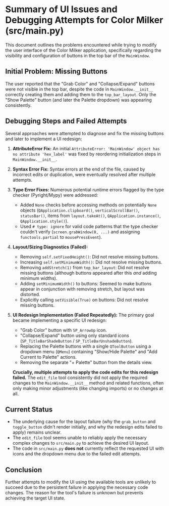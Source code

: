# Summary of UI Issues and Debugging Attempts for Color Milker (src/main.py)

This document outlines the problems encountered while trying to modify the user interface of the Color Milker application, specifically regarding the visibility and configuration of buttons in the top bar of the `MainWindow`.

## Initial Problem: Missing Buttons

The user reported that the "Grab Color" and "Collapse/Expand" buttons were not visible in the top bar, despite the code in `MainWindow.__init__` correctly creating them and adding them to the `top_bar_layout`. Only the "Show Palette" button (and later the Palette dropdown) was appearing consistently.

## Debugging Steps and Failed Attempts

Several approaches were attempted to diagnose and fix the missing buttons and later to implement a UI redesign:

1.  **AttributeError Fix:** An initial `AttributeError: 'MainWindow' object has no attribute 'hex_label'` was fixed by reordering initialization steps in `MainWindow.__init__`.
2.  **Syntax Error Fix:** Syntax errors at the end of the file, caused by incorrect edits or duplication, were eventually resolved after multiple attempts.
3.  **Type Error Fixes:** Numerous potential runtime errors flagged by the type checker (Pyright/Mypy) were addressed:
    *   Added `None` checks before accessing methods on potentially `None` objects (`QApplication.clipboard()`, `verticalScrollBar()`, `statusBar()`, items from `layout.takeAt()`, `QApplication.instance()`, `QApplication.style()`).
    *   Used `# type: ignore` for valid code patterns that the type checker couldn't verify (`screen.grabWindow(0, ...)` and assigning `functools.partial` to `mousePressEvent`).
4.  **Layout/Sizing Diagnostics (Failed):**
    *   Removing `self.setFixedHeight()`: Did not resolve missing buttons.
    *   Increasing `self.setMinimumWidth()`: Did not resolve missing buttons.
    *   Removing `addStretch(1)` from `top_bar_layout`: Did not resolve missing buttons (although buttons appeared after this *and* adding minimum widths).
    *   Adding `setMinimumWidth()` to buttons: Seemed to make buttons appear in conjunction with removing stretch, but layout was distorted.
    *   Explicitly calling `setVisible(True)` on buttons: Did not resolve missing buttons.

5.  **UI Redesign Implementation (Failed Repeatedly):** The primary goal became implementing a specific UI redesign:
    *   "Grab Color" button with `SP_ArrowUp` icon.
    *   "Collapse/Expand" button using only standard icons (`SP_TitleBarShadeButton` / `SP_TitleBarUnshadeButton`).
    *   Replacing the Palette buttons with a single `QToolButton` using a dropdown menu (`QMenu`) containing "Show/Hide Palette" and "Add Current to Palette" actions.
    *   Removing the separate "+ Palette" button from the details view.

    **Crucially, multiple attempts to apply the code edits for this redesign failed.** The `edit_file` tool consistently did not apply the required changes to the `MainWindow.__init__` method and related functions, often only making minor adjustments (like changing imports) or no changes at all.

## Current Status

*   The underlying cause for the layout failure (why the `grab_button` and `toggle_button` didn't render initially, and why the redesign edits failed to apply) remains unclear.
*   The `edit_file` tool seems unable to reliably apply the necessary complex changes to `src/main.py` to achieve the desired UI layout.
*   The code in `src/main.py` **does not** currently reflect the requested UI with icons and the dropdown menu due to the failed edit attempts.

## Conclusion

Further attempts to modify the UI using the available tools are unlikely to succeed due to the persistent failure in applying the necessary code changes. The reason for the tool's failure is unknown but prevents achieving the target UI state.